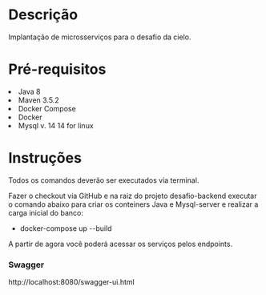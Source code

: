 # Descrição

Implantação de microsserviços para o desafio da cielo.

# Pré-requisitos

<li>Java 8</li>
<li>Maven 3.5.2</li>
<li>Docker Compose</li>
<li>Docker</li>
<li>Mysql v. 14 14 for linux</li>

# Instruções

Todos os comandos deverão ser executados via terminal.

Fazer o checkout via GitHub e na raiz do projeto desafio-backend executar o comando abaixo para criar os conteiners Java e Mysql-server e realizar a carga inicial do banco:

- docker-compose up --build

A partir de agora você poderá acessar os serviços pelos endpoints.


### Swagger

http://localhost:8080/swagger-ui.html
